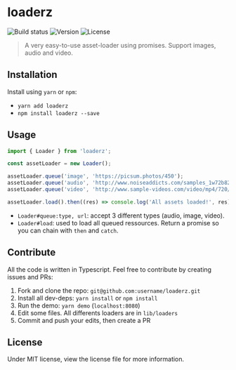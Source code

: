 # loaderz

![Build status](https://travis-ci.org/TotomInc/loaderz.svg?branch=master) ![Version](https://img.shields.io/npm/v/loaderz.svg) ![License](https://img.shields.io/npm/l/loaderz.svg)

> A very easy-to-use asset-loader using promises. Support images, audio and video.

## Installation

Install using `yarn` or `npm`:

- `yarn add loaderz`
- `npm install loaderz --save`

## Usage

```typescript
import { Loader } from 'loaderz';

const assetLoader = new Loader();

assetLoader.queue('image', 'https://picsum.photos/450');
assetLoader.queue('audio', 'http://www.noiseaddicts.com/samples_1w72b820/3721.mp3');
assetLoader.queue('video', 'http://www.sample-videos.com/video/mp4/720/big_buck_bunny_720p_5mb.mp4');

assetLoader.load().then((res) => console.log('All assets loaded!', res));
```

- `Loader#queue:type, url`: accept 3 different types (audio, image, video).
- `Loader#load`: used to load all queued ressources. Return a promise so you can chain with `then` and `catch`.

## Contribute

All the code is written in Typescript. Feel free to contribute by creating issues and PRs:

1. Fork and clone the repo: `git@github.com:username/loaderz.git`
2. Install all dev-deps: `yarn install` or `npm install`
3. Run the demo: `yarn demo` (`localhost:8080`)
4. Edit some files. All differents loaders are in `lib/loaders`
5. Commit and push your edits, then create a PR

## License

Under MIT license, view the license file for more information.
